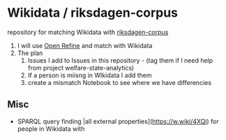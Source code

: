 # Wikidata / riksdagen-corpus
repository for matching Wikidata with [riksdagen-corpus](https://github.com/welfare-state-analytics/riksdagen-corpus)

1. I will use [Open Refine](https://www.wikidata.org/wiki/Wikidata:Tools/OpenRefine) and match with Wikidata
1. The plan  
    1.  Issues I add to Issues in this repository - (tag them if I need help from project welfare-state-analytics)
    1. If a person is miisng in WIkidata I add them
    1. create a mismatch Notebook to see where we have differencies

## Misc
* SPARQL query finding |all external properties](https://w.wiki/4XQi) for people in Wikidata with  
